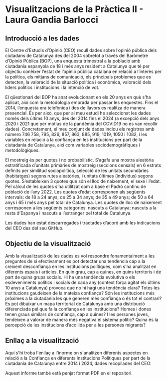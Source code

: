 # Visualitzacions de la Pràctica II - Laura Gandia Barlocci
## Introducció a les dades
El Centre d’Estudis d’Opinió (CEO) recull dades sobre l’opinió pública dels ciutadans de Catalunya des del 2004 sobretot a través del Baròmetre d’Opinió Pública (BOP), una enquesta trimestral a la població amb ciutadania espanyola de 18 i més anys resident a Catalunya que té per objectiu conèixer l’estat de l’opinió pública catalana en relació a l’interès per la política, els mitjans de comunicació, els principals problemes que es detecten, la valoració de la situació política i econòmica, valoració dels líders polítics i institucions i la intenció de vot.

El qüestionari del BOP ha anat evolucionant en els 20 anys en què s’ha aplicat, així com la metodologia emprada per passar les enquestes. Fins el 2014, l’enquesta era telefònica i des de llavors es realitza de manera presencial. És per això, que per al meu estudi he seleccionat les dades només dels últims 10 anys, des del 2014 fins el 2024 (a excepció dels anys 2020 i 2021 que per motius de la pandèmia del COVID19 no es van recollir dades). Concretament, el meu conjunt de dades inclou els registres amb número 746  758,  795,  826, 857,  863,  885,  919, 1019, 1050 i 1082, i les variables en relació a la confiança en les institucions per part de la ciutadania de Catalunya, així com variables sociodemogràfiques i metodològiques.

El mostreig és per quotes i no probabilístic. S’agafa una mostra aleatòria estratificada d’unitats primàries de mostreig (seccions censals) en 6 estrats definits per similitud sociopolítica, selecció de les unitats secundàries (habitatges) segons rutes aleatòries, i unitats últimes (individus) segons quotes. S’estableixen 3 quotes que són el lloc de naixement, el sexe i l’edat. Pel càlcul de les quotes s’ha utilitzat com a base el Padró continu de població de l’any 2022. Les quotes d’edat corresponen als següents intervals: de 18 a 24 anys; de 25 a 34 anys; de 35 a 49 anys; de 50 a 64 anys i 65 i més anys pel total de Catalunya. Les quotes de lloc de naixement corresponen a les següents categories: nascuts a Catalunya; nascuts a la resta d’Espanya i nascuts a l’estranger pel total de Catalunya.

Les dades han estat descarregades i tractades d’acord amb les indicacions del CEO des del seu GitHub.

## Objectiu de la visualització
Amb la visualització de les dades es vol respondre fonamentalment a les preguntes de si efectivament es pot detectar una tendència cap a la creixent desconfiança en les institucions polítiques, com s'ha analitzat en diferents espais i articles. En quin grau, cap a quines, en quins territoris i de part de quins grups socials. Hi ha una tendència evolutiva o els esdeveniments polítics i socials de cada any (context força agitat els últims 10 anys a Catalunya) provoca que no hi hagi una tendència clara? Totes les institucions gaudeixen de la mateixa confiança? Són les institucions més pròximes a la ciutadania les que generen més confiança o és tot el contrari? Es pot dibuixar un mapa territorial de Catalunya amb una distribució diferenciada pel que fa la confiança en les institucions? Homes i dones tenen graus similars de confiança, cap a quines? I les persones joves, tendeixen a valorar de manera més negativa el sistema polític? Quina és la percepció de les institucions d’acollida per a les persones migrants?
 
## Enllaç a la visualització
Aquí s'hi troba l'enllaç a l'inorme on s'analitzen diferents aspectes en relació a la Confiança en diferents Institucions Polítiques per part de la ciutadania de Catalunya entre 2014 i 2024, dades recopilades del CEO:

Aquest informe també està penjat format PDF en el repositori.
